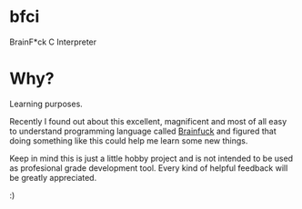 # bfci
BrainF*ck C Interpreter

# Why?
Learning purposes.

Recently I found out about this excellent, magnificent and most of all easy to understand programming language called [Brainfuck](https://en.wikipedia.org/wiki/Brainfuck) and figured that doing something like this could help me learn some new things.

Keep in mind this is just a little hobby project and is not intended to be used as profesional grade development tool.
Every kind of helpful feedback will be greatly appreciated.

:)
